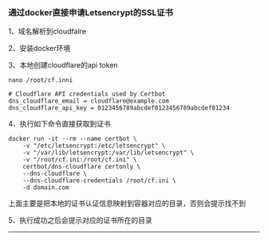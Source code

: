 ###  通过docker直接申请Letsencrypt的SSL证书

1、域名解析到cloudfalre

2、安装docker环境

3、本地创建cloudflare的api token

```
nano /root/cf.inni
```

```
# Cloudflare API credentials used by Certbot
dns_cloudflare_email = cloudflare@example.com
dns_cloudflare_api_key = 0123456789abcdef0123456789abcdef01234
```

4、执行如下命令直接获取到证书

```
docker run -it --rm --name certbot \
    -v "/etc/letsencrypt:/etc/letsencrypt" \
    -v "/var/lib/letsencrypt:/var/lib/letsencrypt" \
    -v "/root/cf.ini:/root/cf.ini" \
    certbot/dns-cloudflare certonly \
    --dns-cloudflare \
    --dns-cloudflare-credentials /root/cf.ini \
    -d domain.com
```

上面主要是把本地的证书认证信息映射到容器对应的目录，否则会提示找不到

5、执行成功之后会提示对应的证书所在的目录


---
